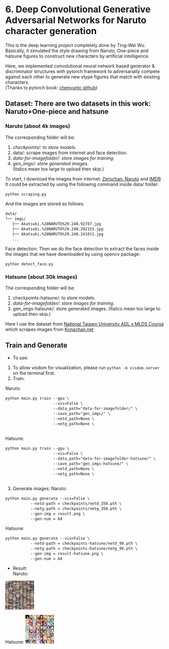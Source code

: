 # 6. Deep Convolutional Generative Adversarial Networks for Naruto character generation
This is the deep learning project completely done by Ting-Wei Wu. Basically, it simulated the style drawing from Naruto, One-piece and hatsune figures to construct new characters by artificial intelligence. <br>

Here, we implemented convolutional neural network based generator & discriminator structures with pytorch framework to adversarially compete against each other to generate new stype figures that match with existing characters. <br>
(Thanks to pytorch book: [chenyuntc github](https://github.com/chenyuntc/pytorch-book/tree/master/chapter7-GAN%E7%94%9F%E6%88%90%E5%8A%A8%E6%BC%AB%E5%A4%B4%E5%83%8F))

## Dataset: There are two datasets in this work: Naruto+One-piece and hatsune
### Naruto (about 4k images)
The corresponding folder will be:
1. *checkpoints/: to store models*.
2. data/: scrape images from internet and face detection.
3. *data-for-imagefolder/: store images for training*.
4. *gen_imgs/: store generated images*. <br>
(Italics mean too large to upload then skip.)


To start, I download the images from internet: [Zerochan: Naruto](https://www.zerochan.net/NARUTO) and [IMDB](https://www.imdb.com/title/tt6342474/mediaindex?page={}&ref_=ttmi_mi_sm) <br>
It could be extracted by using the following command inside data/ folder:
```
python scraping.py
```
And the images are stored as follows:
 ```
 data/
└── imgs/
    ├── Akatsuki.%28NARUTO%29.240.92787.jpg
    ├── Akatsuki.%28NARUTO%29.240.202153.jpg
    ├── Akatsuki.%28NARUTO%29.240.241011.jpg
    ...
 ```

Face detection:
Then we do the face detection to extract the faces inside the images that we have downloaded by using opencv package:
```
python detect_face.py
```

### Hatsune (about 30k images)
The corresponding folder will be:
1. checkpoints-hatsune/: to store models.
2. *data-for-imagefolder/: store images for training*.
3. gen_imgs-hatsune/: store generated images.
(Italics mean too large to upload then skip.)

Here I use the dataset from [National Taiawn University ADL x MLDS Course](https://www.csie.ntu.edu.tw/~yvchen/f106-adl/A4) which scrapes images from [Konachan.net](http://konachan.net/post/show/239400/aikatsu-clouds-flowers-hikami_sumire-hiten_goane_r)


## Train and Generate

- To use:
 1. To allow visdom for visualization, please run `python -m visdom.server` on the terminal first.
 2. Train:
 
 Naruto:
 ```
 python main.py train --gpu \
                      --vis=False \
                      --data_path="data-for-imagefolder/" \
                      --save_path="gen_imgs/" \
                      --netd_path=None \
                      --netg_path=None \
                      
 ```
 
 Hatsune:
 ```
 python main.py train --gpu \
                      --vis=False \
                      --data_path="data-for-imagefolder-hatsune/" \
                      --save_path="gen_imgs-hatsune/" \
                      --netd_path=None \
                      --netg_path=None \
                      
 ```
 
 3. Generate images:
 Naruto:
 ```
 python main.py generate --vis=False \
            --netd-path = checkpoints/netd_350.pth \
            --netg-path = checkpoints/netg_350.pth \
            --gen-img = result.png \
            --gen-num = 64
 ```

 Hatsune:
 ```
 python main.py generate --vis=False \
            --netd-path = checkpoints-hatsune/netd_99.pth \
            --netg-path = checkpoints-hatsune/netg_99.pth \
            --gen-img = result-hatsune.png \
            --gen-num = 64
 ```
 
 
 - Result: <br>
Naruto:
<img src="./result2.png" height=90 width=90>

Hatsune:
<img src="./result-hatsune.png" height=90 width=90>
 

